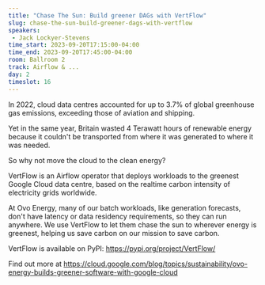 ```yaml
---
title: "Chase The Sun: Build greener DAGs with VertFlow"
slug: chase-the-sun-build-greener-dags-with-vertflow
speakers:
 - Jack Lockyer-Stevens
time_start: 2023-09-20T17:15:00-04:00
time_end: 2023-09-20T17:45:00-04:00
room: Ballroom 2
track: Airflow & ...
day: 2
timeslot: 16
---
```


In 2022, cloud data centres accounted for up to 3.7% of global greenhouse gas emissions, exceeding those of aviation and shipping.
 
 Yet in the same year, Britain wasted 4 Terawatt hours of renewable energy because it couldn't be transported from where it was generated to where it was needed.
 
 
 
 So why not move the cloud to the clean energy?
 
 
 
 VertFlow is an Airflow operator that deploys workloads to the greenest Google Cloud data centre, based on the realtime carbon intensity of electricity grids worldwide.
 
 
 
 At Ovo Energy, many of our batch workloads, like generation forecasts, don't have latency or data residency requirements, so they can run anywhere. We use VertFlow to let them chase the sun to wherever energy is greenest, helping us save carbon on our mission to save carbon.
 
 
 
 VertFlow is available on PyPI: https://pypi.org/project/VertFlow/
 
 
 
 Find out more at https://cloud.google.com/blog/topics/sustainability/ovo-energy-builds-greener-software-with-google-cloud